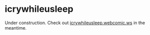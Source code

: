 # icrywhileusleep
Under construction.  Check out <a href="http://icrywhileusleep.webcomic.ws">icrywhileusleep.webcomic.ws</a> in the meantime.
